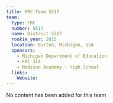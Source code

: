 ```yaml
---
title: FRC Team 5517
team:
  type: FRC
  number: 5517
  name: District 5517
  rookie_year: 2015
  location: Burton, Michigan, USA
  sponsors:
    - Michigan Department of Education
    - FRC 314
    - Madison Academy - High School
  links:
    Website: 
---
```

No content has been added for this team